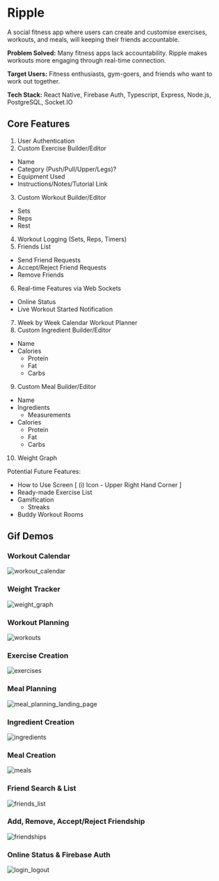 # Ripple

A social fitness app where users can create and customise exercises, workouts, and meals, will keeping their friends accountable.

**Problem Solved:** Many fitness apps lack accountability. Ripple makes workouts more engaging through real-time connection.

**Target Users:** Fitness enthusiasts, gym-goers, and friends who want to work out together.

**Tech Stack:** React Native, Firebase Auth, Typescript, Express, Node.js, PostgreSQL, Socket.IO


## Core Features

1. User Authentication
2. Custom Exercise Builder/Editor
  - Name
  - Category (Push/Pull/Upper/Legs)?
  - Equipment Used
  - Instructions/Notes/Tutorial Link
3. Custom Workout Builder/Editor
  - Sets
  - Reps
  - Rest
4. Workout Logging (Sets, Reps, Timers)
5. Friends List
  - Send Friend Requests
  - Accept/Reject Friend Requests
  - Remove Friends
6. Real-time Features via Web Sockets
  - Online Status
  - Live Workout Started Notification
7. Week by Week Calendar Workout Planner
8. Custom Ingredient Builder/Editor
  - Name
  - Calories
    - Protein
    - Fat
    - Carbs
9. Custom Meal Builder/Editor
  - Name
  - Ingredients
    - Measurements
  - Calories
    - Protein
    - Fat
    - Carbs
10. Weight Graph

Potential Future Features:
- How to Use Screen [ (i) Icon - Upper Right Hand Corner ]
- Ready-made Exercise List
- Gamification
  - Streaks
- Buddy Workout Rooms

## Gif Demos

### Workout Calendar
![workout_calendar](https://github.com/user-attachments/assets/802231a9-6add-4d9b-8c96-de1876668ade)

### Weight Tracker
![weight_graph](https://github.com/user-attachments/assets/9a18dccb-cca9-4e8a-8c25-5ef4e9bdde5f)

### Workout Planning
![workouts](https://github.com/user-attachments/assets/bc972320-f665-4d9a-95c7-74f49c90ef57)

### Exercise Creation
![exercises](https://github.com/user-attachments/assets/8e4c09a7-a893-41cf-a813-dae857c37f35)

### Meal Planning
![meal_planning_landing_page](https://github.com/user-attachments/assets/c787d1fc-7ffd-438e-9d38-674a82b7b309)

### Ingredient Creation
![ingredients](https://github.com/user-attachments/assets/bda5ea3f-b7c8-416d-a9da-daf5aea586bc)

### Meal Creation
![meals](https://github.com/user-attachments/assets/d16a05c2-3dc8-4cde-891e-6c8ec539dd39)

### Friend Search & List
![friends_list](https://github.com/user-attachments/assets/d995dcd7-886f-4578-a541-510d782b85bf)

### Add, Remove, Accept/Reject Friendship
![friendships](https://github.com/user-attachments/assets/a50ec6ff-af6d-438c-a843-e4745466e133)

### Online Status & Firebase Auth
![login_logout](https://github.com/user-attachments/assets/c1e8519d-302d-4f32-a18f-02b4930fd30e)

